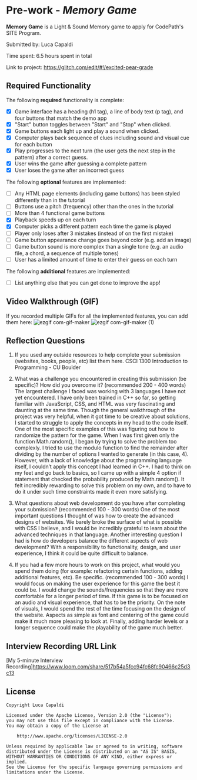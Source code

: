 # Pre-work - *Memory Game*

**Memory Game** is a Light & Sound Memory game to apply for CodePath's SITE Program. 

Submitted by: Luca Capaldi

Time spent: 6.5 hours spent in total

Link to project: https://glitch.com/edit/#!/excited-pear-grade

## Required Functionality

The following **required** functionality is complete:

* [X] Game interface has a heading (h1 tag), a line of body text (p tag), and four buttons that match the demo app
* [X] "Start" button toggles between "Start" and "Stop" when clicked. 
* [X] Game buttons each light up and play a sound when clicked. 
* [X] Computer plays back sequence of clues including sound and visual cue for each button
* [X] Play progresses to the next turn (the user gets the next step in the pattern) after a correct guess. 
* [X] User wins the game after guessing a complete pattern
* [X] User loses the game after an incorrect guess

The following **optional** features are implemented:

* [ ] Any HTML page elements (including game buttons) has been styled differently than in the tutorial
* [ ] Buttons use a pitch (frequency) other than the ones in the tutorial
* [ ] More than 4 functional game buttons
* [X] Playback speeds up on each turn
* [X] Computer picks a different pattern each time the game is played
* [ ] Player only loses after 3 mistakes (instead of on the first mistake)
* [ ] Game button appearance change goes beyond color (e.g. add an image)
* [ ] Game button sound is more complex than a single tone (e.g. an audio file, a chord, a sequence of multiple tones)
* [ ] User has a limited amount of time to enter their guess on each turn

The following **additional** features are implemented:

- [ ] List anything else that you can get done to improve the app!

## Video Walkthrough (GIF)

If you recorded multiple GIFs for all the implemented features, you can add them here:
![ezgif com-gif-maker](https://user-images.githubusercontent.com/104174523/164868914-3d650869-cccc-47b4-8b86-31b7b045122e.gif)
![ezgif com-gif-maker (1)](https://user-images.githubusercontent.com/104174523/164868919-ee9a1c0a-7bc2-4cb0-80d8-30e1c304a35f.gif)


## Reflection Questions
1. If you used any outside resources to help complete your submission (websites, books, people, etc) list them here. 
CSCI 1300 Introduction to Programming - CU Boulder

2. What was a challenge you encountered in creating this submission (be specific)? How did you overcome it? (recommended 200 - 400 words) 
The largest challenge I faced was working with 3 languages I have not yet encountered. I have only been trained in C++ so far, so getting familiar with JavaScript, CSS, and HTML was very fascinating and daunting at the same time. Though the general walkthrough of the project was very helpful, when it got time to be creative about solutions, I started to struggle to apply the concepts in my head to the code itself. One of the most specific examples of this was figuring out how to randomize the pattern for the game. When I was first given only the function Math.random(), I began by trying to solve the problem too complexly. I tried to use the modulo function to find the remainder after dividing by the number of options I wanted to generate (in this case, 4). However, with a lack of knowledge about the programming language itself, I couldn’t apply this concept I had learned in C++. I had to think on my feet and go back to basics, so I came up with a simple 4 option if statement that checked the probability produced by Math.random(). It felt incredibly rewarding to solve this problem on my own, and to have to do it under such time constraints made it even more satisfying.

3. What questions about web development do you have after completing your submission? (recommended 100 - 300 words) 
One of the most important questions I thought of was how to create the advanced designs of websites. We barely broke the surface of what is possible with CSS I believe, and I would be incredibly grateful to learn about the advanced techniques in that language. 
Another interesting question I had is how do developers balance the different aspects of web development? With a responsibility to functionality, design, and user experience, I think it could be quite difficult to balance. 

4. If you had a few more hours to work on this project, what would you spend them doing (for example: refactoring certain functions, adding additional features, etc). Be specific. (recommended 100 - 300 words) 
I would focus on making the user experience for this game the best it could be. I would change the sounds/frequencies so that they are more comfortable for a longer period of time. If this game is to be focused on an audio and visual experience, that has to be the priority. On the note of visuals, I would spend the rest of the time focusing on the design of the website. Aspects as simple as font and centering of the game could make it much more pleasing to look at. Finally, adding harder levels or a longer sequence could make the playability of the game much better. 


## Interview Recording URL Link

[My 5-minute Interview Recording]https://www.loom.com/share/517b54a5fcc94fc68fc90466c25d3c13

## License

    Copyright Luca Capaldi

    Licensed under the Apache License, Version 2.0 (the "License");
    you may not use this file except in compliance with the License.
    You may obtain a copy of the License at

        http://www.apache.org/licenses/LICENSE-2.0

    Unless required by applicable law or agreed to in writing, software
    distributed under the License is distributed on an "AS IS" BASIS,
    WITHOUT WARRANTIES OR CONDITIONS OF ANY KIND, either express or implied.
    See the License for the specific language governing permissions and
    limitations under the License.
